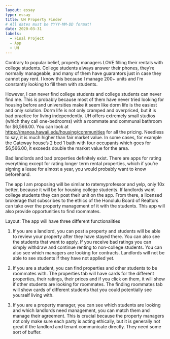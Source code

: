 ```yaml
---
layout: essay
type: essay
title: UH Property Finder
# All dates must be YYYY-MM-DD format!
date: 2020-03-31
labels:
  - Final Project
  - App
  - UH
---
```


Contrary to popular belief, property managers LOVE filling their rentals with college students. College students always answer their phones, they’re normally manageable, and many of them have guarantors just in case they cannot pay rent. I know this because I manage 200+ units and I’m constantly looking to fill them with students. 

However, I can never find college students and college students can never find me. This is probably because most of them have never tried looking for housing before and universities make it seem like dorm life is the easiest and only solution. Dorm life is not only cramped and overpriced, but it is bad practice for living independently. UH offers extremely small studios (which they call one-bedrooms) with a roommate and communal bathroom for $6,566.00. You can look at https://manoa.hawaii.edu/housing/communities for all the pricing. Needless to say, it is much higher than fair market value. In some cases, for example the Gateway house’s 2 bed 1 bath with four occupants which goes for $6,566.00, it exceeds double the market value for the area.


Bad landlords and bad properties definitely exist. There are apps for rating everything except for rating longer term rental properties, which if you’re signing a lease for almost a year, you would probably want to know beforehand. 

The app I am proposing will be similar to ratemyprofessor and yelp, only 10x better, because it will be for housing college students. If landlords want college students they can post their unit on the app. From there, a licensed brokerage that subscribes to the ethics of the Honolulu Board of Realtors can take over the property management of it with the students. This app will also provide opportunities to find roommates.

Layout: The app will have three different functionalities
1. If you are a landlord, you can post a property and students will be able to review your property after they have stayed there. You can also see the students that want to apply. If you receive bad ratings you can simply withdraw and continue renting to non-college students. You can also see which managers are looking for contracts. Landlords will not be able to see students if they have not applied yet.

2. If you are a student, you can find properties and other students to be roommates with. The properties tab will have cards for the different properties, their ratings, their prices and if you click on them, it will show if other students are looking for roommates. The finding roommates tab will show cards of different students that you could potentially see yourself living with.

3. If you are a property manager, you can see which students are looking and which landlords need management, you can match them and manage their agreement. This is crucial because the property managers not only make sure each party is acting ethically, but it is generally not great if the landlord and tenant communicate directly. They need some sort of buffer.
